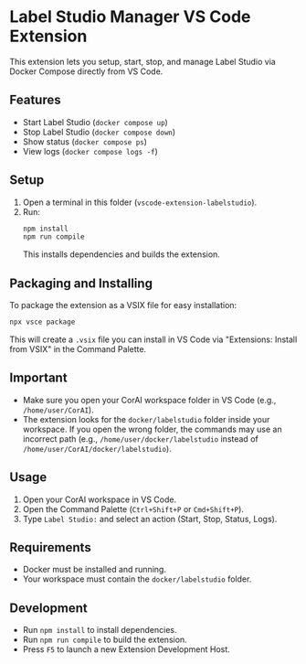 # Label Studio Manager VS Code Extension

This extension lets you setup, start, stop, and manage Label Studio via Docker Compose directly from VS Code.

## Features
- Start Label Studio (`docker compose up`)
- Stop Label Studio (`docker compose down`)
- Show status (`docker compose ps`)
- View logs (`docker compose logs -f`)



## Setup
1. Open a terminal in this folder (`vscode-extension-labelstudio`).
2. Run:
   ```sh
   npm install
   npm run compile
   ```
   This installs dependencies and builds the extension.

## Packaging and Installing
To package the extension as a VSIX file for easy installation:
```sh
npx vsce package
```
This will create a `.vsix` file you can install in VS Code via "Extensions: Install from VSIX" in the Command Palette.

## Important
- Make sure you open your CorAI workspace folder in VS Code (e.g., `/home/user/CorAI`).
- The extension looks for the `docker/labelstudio` folder inside your workspace. If you open the wrong folder, the commands may use an incorrect path (e.g., `/home/user/docker/labelstudio` instead of `/home/user/CorAI/docker/labelstudio`).

## Usage
1. Open your CorAI workspace in VS Code.
2. Open the Command Palette (`Ctrl+Shift+P` or `Cmd+Shift+P`).
3. Type `Label Studio:` and select an action (Start, Stop, Status, Logs).

## Requirements
- Docker must be installed and running.
- Your workspace must contain the `docker/labelstudio` folder.

## Development
- Run `npm install` to install dependencies.
- Run `npm run compile` to build the extension.
- Press `F5` to launch a new Extension Development Host.
